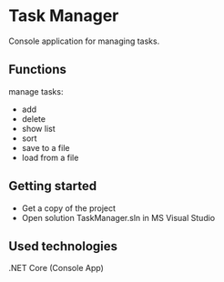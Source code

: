 # Task Manager

Console application for managing tasks.

Functions
--
manage tasks:
* add
* delete
* show list
* sort
* save to a file
* load from a file

Getting started
--
* Get a copy of the project
* Open solution TaskManager.sln in MS Visual Studio

Used technologies
--
.NET Core (Console App)
